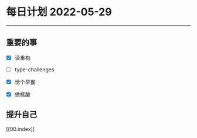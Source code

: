#  每日计划 2022-05-29
---
## 重要的事
- [x]  读重构
- [ ]  type-challenges
- [x]  恰个早餐
- [x] 做核酸



## 提升自己

  



[[00.index]]








